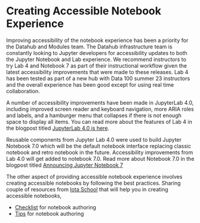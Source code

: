 # Creating Accessible Notebook Experience

Improving accessibility of the notebook experience has been a priority for the Datahub and Modules team. The Datahub infrastructure team is constantly looking to Jupyter developers for accessibility updates to both the Jupyter Notebook and Lab experience. We recommend instructors to try Lab 4 and Notebook 7 as part of their instructional workflow given the latest accessibility improvements that were made to these releases. Lab 4 has been tested as part of a new hub with Data 100 summer 23 instructors and the overall experience has been good except for using real time collaboration.

A number of accessibility improvements have been made in JupyterLab 4.0, including improved screen reader and keyboard navigation, more ARIA roles and labels, and a hamburger menu that collapses if there is not enough space to display all items. You can read more about the features of Lab 4 in the blogpost titled [JupyterLab 4.0 is here](https://blog.jupyter.org/jupyterlab-4-0-is-here-388d05e03442). 

Reusable components from Jupyter Lab 4.0 were used to build Jupyter Notebook 7.0 which will be the default notebook interface replacing classic notebook and retro notebook in the future. Accessibility improvements from Lab 4.0 will get added to notebook 7.0. Read more about Notebook 7.0 in the blogpost titled [Announcing Jupyter Notebook 7](https://medium.com/jupyter-blog/announcing-jupyter-notebook-7-8d6d66126dcf)

The other aspect of providing accessible notebook experience involves creating accessible notebooks by following the best practices. Sharing couple of resources from [Iota School](https://github.com/Iota-School) that will help you in creating accessible notebooks,

- [Checklist](https://iota-school.github.io/notebooks-for-all/exports/resources/event-hackathon/notebook-authoring-checklist/) for notebook authoring
- [Tips](https://iota-school.github.io/notebooks-for-all/exports/resources/event-hackathon/accessibility-tips-for-jupyter-notebooks/#visualization-accessibility) for notebook authoring

